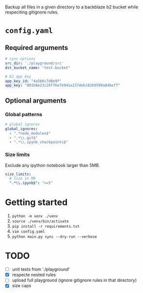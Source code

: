 Backup all files in a given directory to a backblaze b2 bucket while respeciting gitignore rules.

# `config.yaml`

## Required arguments

```yaml
# sync options
src_dir: './playground/src'
dst_bucket_name: "test-bucket"

# b2 app key
app_key_id: "4a5b6c7d8e9f"
app_key: "001b8e23c26ff6efb941e237deb182b9599a84bef7"
```

## Optional arguments

### Global patterns

```yaml
# global ignores
global_ignores:
  - ".*node_modules$"
  - ".*\\.git$"
  - ".*\\.ipynb_checkpoints$"
```

### Size limits

Exclude any ipython notebook larger than 5MB.

```yaml
size_limits:
  # size in MB
  ".*\\.ipynb$": ">=5"
```

# Getting started

1. `python -m venv ./venv`
2. `source ./venv/bin/activate`
3. `pip install -r requirements.txt`
4. `vim config.yaml`
5. `python main.py sync --dry-run --verbose`

# TODO

- [ ] unit tests from './playground'
- [x] respecte nested rules
- [ ] upload full playground (ignore gitignore rules in that directory)
- [x] size caps
